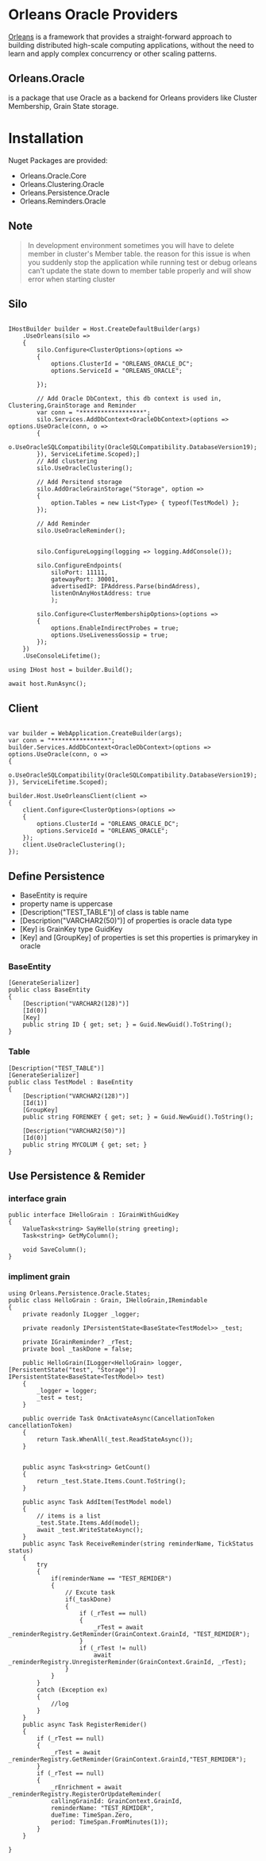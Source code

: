 
# Orleans Oracle Providers
[Orleans](https://github.com/dotnet/orleans) is a framework that provides a straight-forward approach to building distributed high-scale computing applications, without the need to learn and apply complex concurrency or other scaling patterns. 


## **Orleans.Oracle** 
is a package that use Oracle as a backend for Orleans providers like Cluster Membership, Grain State storage. 

# Installation 
Nuget Packages are provided:
- Orleans.Oracle.Core
- Orleans.Clustering.Oracle
- Orleans.Persistence.Oracle
- Orleans.Reminders.Oracle

## Note
>In development environment sometimes you will have to delete member in cluster's Member table. the reason for this issue is when you suddenly stop the application while running test or debug orleans can't update the state down to member table properly and will show error when starting cluster

## Silo
```

IHostBuilder builder = Host.CreateDefaultBuilder(args)
    .UseOrleans(silo =>
    {
        silo.Configure<ClusterOptions>(options =>
        {
            options.ClusterId = "ORLEANS_ORACLE_DC";
            options.ServiceId = "ORLEANS_ORACLE";

        });

        // Add Oracle DbContext, this db context is used in, Clustering,GrainStorage and Reminder
        var conn = "******************";
        silo.Services.AddDbContext<OracleDbContext>(options => options.UseOracle(conn, o =>
        {
            o.UseOracleSQLCompatibility(OracleSQLCompatibility.DatabaseVersion19);
        }), ServiceLifetime.Scoped);]
        // Add clustering
        silo.UseOracleClustering();

        // Add Persitend storage
        silo.AddOracleGrainStorage("Storage", option =>
        {
            option.Tables = new List<Type> { typeof(TestModel) };
        });

        // Add Reminder
        silo.UseOracleReminder();

        
        silo.ConfigureLogging(logging => logging.AddConsole());

        silo.ConfigureEndpoints(
            siloPort: 11111,
            gatewayPort: 30001,
            advertisedIP: IPAddress.Parse(bindAdress),
            listenOnAnyHostAddress: true
            );

        silo.Configure<ClusterMembershipOptions>(options =>
        {
            options.EnableIndirectProbes = true;
            options.UseLivenessGossip = true;
        });
    })
    .UseConsoleLifetime();

using IHost host = builder.Build();

await host.RunAsync();
```
## Client 
```

var builder = WebApplication.CreateBuilder(args);
var conn = "****************";
builder.Services.AddDbContext<OracleDbContext>(options => options.UseOracle(conn, o =>
{
    o.UseOracleSQLCompatibility(OracleSQLCompatibility.DatabaseVersion19);
}), ServiceLifetime.Scoped);

builder.Host.UseOrleansClient(client =>
{
    client.Configure<ClusterOptions>(options =>
    {
        options.ClusterId = "ORLEANS_ORACLE_DC";
        options.ServiceId = "ORLEANS_ORACLE";
    });
    client.UseOracleClustering();
});

```


## Define Persistence
- BaseEntity is require 
- property name is uppercase 
- [Description("TEST_TABLE")] of class is table name
-  [Description("VARCHAR2(50)")] of properties is oracle data type
-  [Key] is GrainKey type GuidKey
-  [Key] and [GroupKey] of properties is set this properties is primarykey in oracle
### BaseEntity
```
[GenerateSerializer]
public class BaseEntity
{
    [Description("VARCHAR2(128)")]
    [Id(0)]
    [Key]
    public string ID { get; set; } = Guid.NewGuid().ToString();
}
```
### Table
```
[Description("TEST_TABLE")]
[GenerateSerializer]
public class TestModel : BaseEntity
{
    [Description("VARCHAR2(128)")]
    [Id(1)]
    [GroupKey]
    public string FORENKEY { get; set; } = Guid.NewGuid().ToString();

    [Description("VARCHAR2(50)")]
    [Id(0)]
    public string MYCOLUM { get; set; }
}
```
## Use Persistence & Remider
### interface grain
```
public interface IHelloGrain : IGrainWithGuidKey
{
    ValueTask<string> SayHello(string greeting);
    Task<string> GetMyColumn();

    void SaveColumn();
}
```
### impliment grain
```
using Orleans.Persistence.Oracle.States;
public class HelloGrain : Grain, IHelloGrain,IRemindable
{
    private readonly ILogger _logger;

    private readonly IPersistentState<BaseState<TestModel>> _test;

    private IGrainReminder? _rTest;
    private bool _taskDone = false;

    public HelloGrain(ILogger<HelloGrain> logger, [PersistentState("test", "Storage")] IPersistentState<BaseState<TestModel>> test)
    {
        _logger = logger;
        _test = test;
    }

    public override Task OnActivateAsync(CancellationToken cancellationToken)
    {
        return Task.WhenAll(_test.ReadStateAsync());
    }


    public async Task<string> GetCount()
    {
        return _test.State.Items.Count.ToString();
    }

    public async Task AddItem(TestModel model)
    {
        // items is a list
        _test.State.Items.Add(model);        
        await _test.WriteStateAsync();
    }
    public async Task ReceiveReminder(string reminderName, TickStatus status)
    {
        try
        {
            if(reminderName == "TEST_REMIDER")
            {
                // Excute task
                if(_taskDone)
                {
                    if (_rTest == null)
                    {
                        _rTest = await _reminderRegistry.GetReminder(GrainContext.GrainId, "TEST_REMIDER");
                    }
                    if (_rTest != null)
                        await _reminderRegistry.UnregisterReminder(GrainContext.GrainId, _rTest);
                }
            }
        }
        catch (Exception ex)
        {
            //log
        }
    }
    public async Task RegisterRemider()
    {
        if (_rTest == null)
        {
            _rTest = await _reminderRegistry.GetReminder(GrainContext.GrainId,"TEST_REMIDER");
        }
        if (_rTest == null)
        {
            _rEnrichment = await _reminderRegistry.RegisterOrUpdateReminder(
            callingGrainId: GrainContext.GrainId,
            reminderName: "TEST_REMIDER",
            dueTime: TimeSpan.Zero,
            period: TimeSpan.FromMinutes(1));
        }
    }

}

```



